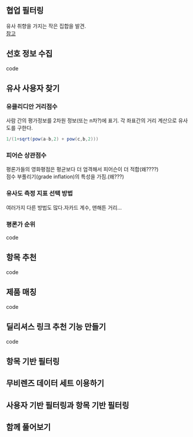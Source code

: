 ## 협업 필터링
유사 취향을 가지는 작은 집합을 발견.  
[참고](https://docs.google.com/viewer?url=http://rosaec.snu.ac.kr/meet/file/20120728b.pdf)  

## 선호 정보 수집
code
## 유사 사용자 찾기
### 유클리디안 거리점수
사람 간의 평가정보를 2차원 정보(또는 n차?)에 표기. 각 좌표간의 거리 계산으로 유사도를 구한다.  

````java
1/(1+sqrt(pow(a-b,2) + pow(c,b,2)))
````
### 피어슨 상관점수
평론가들의 영화평점은 평균보다 더 엄격해서 피어슨이 더 적합(왜????)  
점수 부풀리기(grade inflation)의 특성을 가짐.(왜???)

### 유사도 측정 지표 선택 방법
여러가지 다른 방법도 많다.자카드 계수, 맨해튼 거리...
### 평론가 순위
code
## 항목 추천
code
## 제품 매칭
code
## 딜리셔스 링크 추천 기능 만들기
code
## 항목 기반 필터링

## 무비렌즈 데이터 세트 이용하기
## 사용자 기반 필터링과 항목 기반 필터링
## 함께 풀어보기
